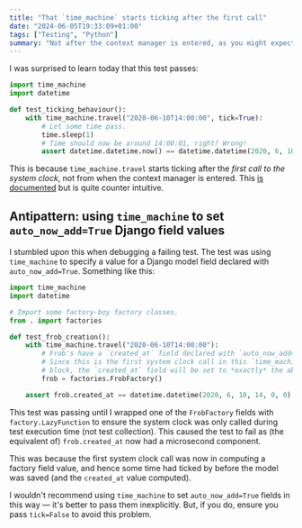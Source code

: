 ```yaml
---
title: "That `time_machine` starts ticking after the first call"
date: "2024-06-05T19:33:09+01:00"
tags: ["Testing", "Python"]
summary: "Not after the context manager is entered, as you might expect."
---
```


I was surprised to learn today that this test passes:

<!--more-->

```py
import time_machine
import datetime

def test_ticking_behaviour():
    with time_machine.travel("2020-06-10T14:00:00", tick=True):
        # Let some time pass.
        time.sleep(1)
        # Time should now be around 14:00:01, right? Wrong!
        assert datetime.datetime.now() == datetime.datetime(2020, 6, 10, 14, 0, 0)
```

This is because `time_machine.travel` starts ticking after the _first call to
the system clock_, not from when the context manager is entered. This [is
documented][time_machine_travel] but is quite counter intuitive.

## Antipattern: using `time_machine` to set `auto_now_add=True` Django field values

I stumbled upon this when debugging a failing test. The test was using
`time_machine` to specify a value for a Django model field declared with
`auto_now_add=True`. Something like this:

```py
import time_machine
import datetime

# Import some factory-boy factory classes.
from . import factories

def test_frob_creation():
    with time_machine.travel("2020-06-10T14:00:00"):
        # Frob's have a `created_at` field declared with `auto_now_add=True`.
        # Since this is the first system clock call in this `time_machine`
        # block, the `created_at` field will be set to *exactly* the above time.
        frob = factories.FrobFactory()

    assert frob.created_at == datetime.datetime(2020, 6, 10, 14, 0, 0)
```

This test was passing until I wrapped one of the `FrobFactory` fields with
`factory.LazyFunction` to ensure the system clock was only called during test
execution time (not test collection). This caused the test to fail as (the
equivalent of) `frob.created_at` now had a microsecond component.

This was because the first system clock call was now in computing a factory
field value, and hence some time had ticked by before the model was saved (and
the `created_at` value computed).

I wouldn't recommend using `time_machine` to set `auto_now_add=True` fields in
this way — it's better to pass them inexplicitly. But, if you do, ensure you
pass `tick=False` to avoid this problem.

<!--links-->

[time_machine_travel]:
  https://github.com/adamchainz/time-machine?tab=readme-ov-file#traveldestination--ticktrue
